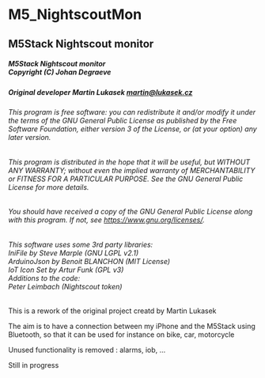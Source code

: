 # M5_NightscoutMon
## M5Stack Nightscout monitor

##### M5Stack Nightscout monitor<br/>Copyright (C) Johan Degraeve 

##### Original developer Martin Lukasek <martin@lukasek.cz>
###### This program is free software: you can redistribute it and/or modify it under the terms of the GNU General Public License as published by the Free Software Foundation, either version 3 of the License, or (at your option) any later version.
###### This program is distributed in the hope that it will be useful, but WITHOUT ANY WARRANTY; without even the implied warranty of MERCHANTABILITY or FITNESS FOR A PARTICULAR PURPOSE.  See the GNU General Public License for more details.
###### You should have received a copy of the GNU General Public License along with this program. If not, see <https://www.gnu.org/licenses/>. 
###### This software uses some 3rd party libraries:<br/>IniFile by Steve Marple (GNU LGPL v2.1)<br/>ArduinoJson by Benoit BLANCHON (MIT License)<br/>IoT Icon Set by Artur Funk (GPL v3)<br/>Additions to the code:<br/>Peter Leimbach (Nightscout token)

This is a rework of the original project creatd by Martin Lukasek

The aim is to have a connection between my iPhone and the M5Stack using Bluetooth, so that it can be used for instance on bike, car, motorcycle

Unused functionality is removed : alarms, iob, ...

Still in progress

